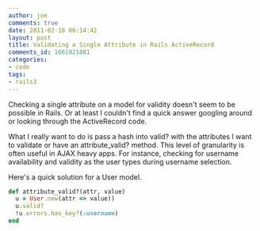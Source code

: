```yaml
---
author: joe
comments: true
date: 2011-02-18 06:14:42
layout: post
title: Validating a Single Attribute in Rails ActiveRecord
comments_id: 1661921881
categories:
- code
tags:
- rails3
---
```


Checking a single attribute on a model for validity doesn't seem to be possible in Rails.  Or at least I couldn't find a quick answer googling around or looking through the ActiveRecord code.

What I really want to do is pass a hash into valid? with the attributes I want to validate or have an attribute_valid? method. This level of granularity is often useful in AJAX heavy apps. For instance, checking for username availability and validity as the user types during username selection.

Here's a quick solution for a User model.

```ruby
def attribute_valid?(attr, value)
  u = User.new(attr => value))
  u.valid?
  !u.errors.has_key?(:username)
end
```
